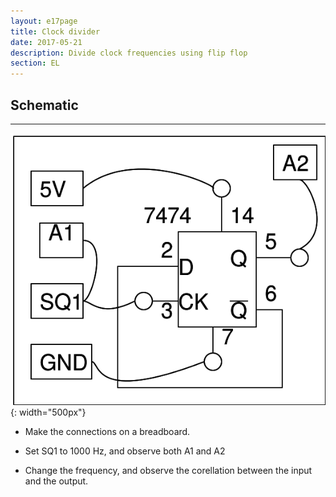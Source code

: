 ```yaml
---
layout: e17page
title: Clock divider
date: 2017-05-21
description: Divide clock frequencies using flip flop
section: EL
---
```

## Schematic
___		
![](images/schematics/clock-divider.png){: width="500px"}

- Make the connections on a breadboard.

- Set SQ1 to 1000 Hz, and observe both A1 and A2

- Change the frequency, and observe the corellation between the input and the output.


